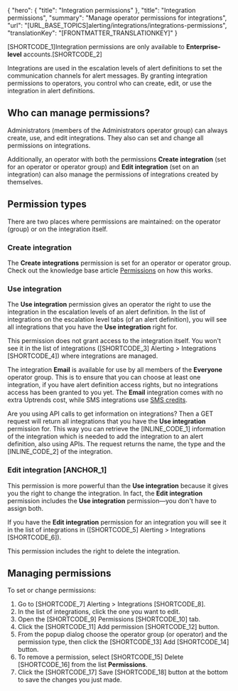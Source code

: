 {
  "hero": {
    "title": "Integration permissions"
  },
  "title": "Integration permissions",
  "summary": "Manage operator permissions for integrations",
  "url": "[URL_BASE_TOPICS]alerting/integrations/integrations-permissions",
  "translationKey": "[FRONTMATTER_TRANSLATIONKEY]"
}

[SHORTCODE_1]Integration permissions are only available to **Enterprise-level** accounts.[SHORTCODE_2]

Integrations are used in the escalation levels of alert definitions to set the communication channels for alert messages.
By granting integration permissions to operators, you control who can create, edit, or use the integration in alert definitions.

## Who can manage permissions?

Administrators (members of the Administrators operator group) can always create, use, and edit integrations. They also can set and change all permissions on integrations.

Additionally, an operator with both the permissions **Create integration** (set for an operator or operator group) and **Edit integration** (set on an integration) can also manage the permissions of integrations created by themselves. 
## Permission types

There are two places where permissions are maintained: on the operator (group) or on the integration itself.

### Create integration

The  **Create integrations** permission is set for an operator or operator group. Check out the knowledge base article [Permissions]([LINK_URL_1]) on how this works.

### Use integration

The **Use integration** permission gives an operator the right to use the integration in the escalation levels of an alert definition. In the list of integrations on the escalation level tabs (of an alert definition), you will see all integrations that you have the **Use integration** right for.

This permission does not grant access to the integration itself. You won't see it in the list of integrations ([SHORTCODE_3] Alerting > Integrations [SHORTCODE_4]) where integrations are managed.

The integration **Email** is available for use by all members of the **Everyone** operator group. This is to ensure that you can choose at least one integration, if you have alert definition access rights, but no integrations access has been granted to you yet. The **Email** integration comes with no extra Uptrends cost, while SMS integrations use [SMS credits]([LINK_URL_2]). 

Are you using API calls to get information on integrations? Then a GET request will return all integrations that you have the **Use integration** permission for. This way you can retrieve the [INLINE_CODE_1] information of the integration which is needed to add the integration to an alert definition, also using APIs. The request returns the name, the type and the [INLINE_CODE_2] of the integration.

### Edit integration [ANCHOR_1]

This permission is more powerful than the **Use integration** because it gives you the right to change the integration. In fact, the **Edit integration** permission includes the **Use integration** permission—you don't have to assign both.

If you have the **Edit integration** permission for an integration you will see it in the list of integrations in ([SHORTCODE_5] Alerting > Integrations [SHORTCODE_6]).

This permission includes the right to delete the integration.

## Managing permissions

To set or change permissions:

1. Go to [SHORTCODE_7] Alerting > Integrations [SHORTCODE_8].
2. In the list of integrations, click the one you want to edit.
3. Open the [SHORTCODE_9] Permissions [SHORTCODE_10] tab.
4. Click the [SHORTCODE_11] Add permission [SHORTCODE_12] button.
5. From the popup dialog choose the operator group (or operator) and the permission type, then click the [SHORTCODE_13] Add [SHORTCODE_14] button.
6. To remove a permission, select [SHORTCODE_15] Delete [SHORTCODE_16] from the list **Permissions**.
7. Click the [SHORTCODE_17] Save [SHORTCODE_18] button at the bottom to save the changes you just made.